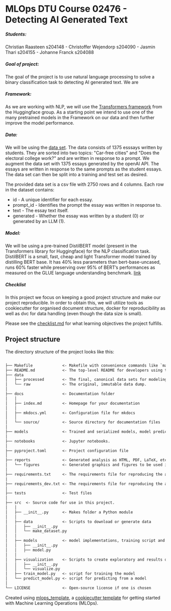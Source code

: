 # MLOps DTU Course 02476 - Detecting AI Generated Text 

##### Students: 
Christian Raasteen s204148 - Christoffer Wejendorp s204090 - Jasmin Thari s204155 - Johanne Franck s204088

##### Goal of project: 
The goal of the project is to use natural language processing to solve a binary classification task to detecting AI generated text. We are 

##### Framework: 
As we are working with NLP, we will use the [Transformers framework](https://github.com/huggingface/transformers) from the Huggingface group. As a starting point we intend to use one of the many pretrained models in the Framework on our data and then further improve the model performance.

##### Data:  
We will be using the [data set](https://www.kaggle.com/competitions/llm-detect-ai-generated-text/data). The data consists of 1375 esssays written by students. They are sorted into two topics: "Car-free cities" and "Does the electoral college work?" and are written in response to a prompt. We augment the data set with 1375 essays generated by the openAI API. The essays are written in response to the same prompts as the student essays. The data set can then be split into a training and test set as desired.

The provided data set is a csv file with 2750 rows and 4 columns.
Each row in the dataset contains:

* id - A unique identifier for each essay.
* prompt_id - Identifies the prompt the essay was written in response to.
* text - The essay text itself.
* generated - Whether the essay was written by a student (0) or generated by an LLM (1).

##### Model: 
We will be using a pre-trained DistilBERT model (present in the Transformers library for Huggingface) for the NLP classification task. DistilBERT is a small, fast, cheap and light Transformer model trained by distilling BERT base. It has 40% less parameters than bert-base-uncased, runs 60% faster while preserving over 95% of BERT’s performances as measured on the GLUE language understanding benchmark. [link](https://huggingface.co/docs/transformers/model_doc/distilbert)

##### Checklist
In this project we focus on keeping a good project structure and make our project reproducible. In order to obtain this, we will utilize tools as cookiecutter for organised document structure, docker for reproducibility as well as dvc for data handling (even though the data size is small).  

Please see the [checklist.md](https://github.com/ChrisRawstone/Detecting_AI_Generated_Text/blob/develop/checklist.md) for what learning objectives the project fulfills. 

## Project structure

The directory structure of the project looks like this:

```txt

├── Makefile             <- Makefile with convenience commands like `make data` or `make train`
├── README.md            <- The top-level README for developers using this project.
├── data
│   ├── processed        <- The final, canonical data sets for modeling.
│   └── raw              <- The original, immutable data dump.
│
├── docs                 <- Documentation folder
│   │
│   ├── index.md         <- Homepage for your documentation
│   │
│   ├── mkdocs.yml       <- Configuration file for mkdocs
│   │
│   └── source/          <- Source directory for documentation files
│
├── models               <- Trained and serialized models, model predictions, or model summaries
│
├── notebooks            <- Jupyter notebooks.
│
├── pyproject.toml       <- Project configuration file
│
├── reports              <- Generated analysis as HTML, PDF, LaTeX, etc.
│   └── figures          <- Generated graphics and figures to be used in reporting
│
├── requirements.txt     <- The requirements file for reproducing the analysis environment
|
├── requirements_dev.txt <- The requirements file for reproducing the analysis environment
│
├── tests                <- Test files
│
├── src  <- Source code for use in this project.
│   │
│   ├── __init__.py      <- Makes folder a Python module
│   │
│   ├── data             <- Scripts to download or generate data
│   │   ├── __init__.py
│   │   └── make_dataset.py
│   │
│   ├── models           <- model implementations, training script and prediction script
│   │   ├── __init__.py
│   │   ├── model.py
│   │
│   ├── visualization    <- Scripts to create exploratory and results oriented visualizations
│   │   ├── __init__.py
│   │   └── visualize.py
│   ├── train_model.py   <- script for training the model
│   └── predict_model.py <- script for predicting from a model
│
└── LICENSE              <- Open-source license if one is chosen
```

Created using [mlops_template](https://github.com/SkafteNicki/mlops_template),
a [cookiecutter template](https://github.com/cookiecutter/cookiecutter) for getting
started with Machine Learning Operations (MLOps).
